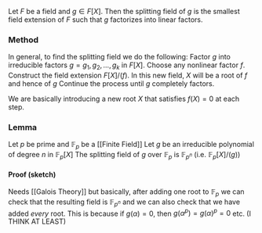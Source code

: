 Let $F$ be a field and $g\in F[X]$. 
Then the splitting field of $g$ is the smallest field extension of $F$
such that $g$ factorizes into linear factors. 
### Method
In general, to find the splitting field we do the following:
Factor $g$ into irreducible factors $g=g_{1},g_{2},\dots,g_{k}$ in $F[X]$.
Choose any nonlinear factor $f$. 
Construct the field extension $F[X] /(f)$.
In this new field, $X$ will be a root of $f$ and hence of $g$
Continue the process until $g$ completely factors. 

We are basically introducing a new root $X$ that satisfies $f(X)=0$ at each step.

### Lemma
Let $p$ be prime and $\mathbb{F}_{p}$ be a [[Finite Field]]
Let $g$ be an irreducible polynomial of degree $n$ in $\mathbb{F}_{p}[X]$
The splitting field of $g$ over $\mathbb{F}_{p}$ is $\mathbb{F}_{p^{n}}$ 
(i.e. $\mathbb{F}_{p}[X] /(g)$)
#### Proof (sketch)
Needs [[Galois Theory]] but basically, after adding one root to $\mathbb{F}_{p}$
we can check that the resulting field is $\mathbb{F}_{p^{n}}$ and we can also check 
that we have added *every* root.
This is because if $g(\alpha)=0$, then $g(\alpha^{p})=g(\alpha)^{p}=0$ etc.
(I THINK AT LEAST)